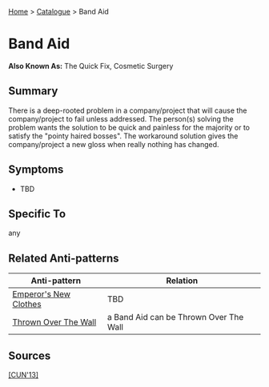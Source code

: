 [Home](../README.md) > [Catalogue](../Antipatterns_catalogue.md) > Band Aid


# Band Aid

**Also Known As:** The Quick Fix, Cosmetic Surgery


## Summary

There is a deep-rooted problem in a company/project that will cause the company/project to fail unless addressed. The person(s) solving the problem wants the solution to be quick and painless for the majority or to satisfy the "pointy haired bosses".  The workaround solution gives the company/project a new gloss when really nothing has changed.


## Symptoms

 - TBD

## Specific To

any

## Related Anti-patterns

|Anti-pattern  | Relation |
|--|--|
| [Emperor's New Clothes](Emperors_New_Clothes.md) | TBD |
| [Thrown Over The Wall](Thrown_Over_The_Wall.md) | a Band Aid can be Thrown Over The Wall |

## Sources

[[CUN'13]](../References.md)
